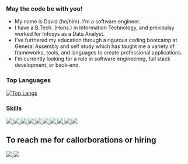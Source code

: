  
### May the code be with you!
 
- My name is David (he/him). I'm a software engineer.
- I have a B.Tech. (Hons.) in Information Technology, and previoulsy worked for Infosys as a Data Analyst.
- I've furthered my education through a rigurous coding bootcamp at General Assembly and self study which has taught me a variety of frameworks, tools, and languages to create professional applications.
- I'm currently looking for a role in software engineering, full stack development, or back-end.
<!--  
### My Github Stats -->

<!-- 
[![David's GitHub stats](https://github-readme-stats.vercel.app/api?username=dwhitegoode&show_icons=true&theme=tokyonight)](https://github.com/anuraghazra/github-readme-stats)  -->
 
### Top Languages
[![Top Langs](https://github-readme-stats.vercel.app/api/top-langs/?username=dwhitegoode&theme=tokyonight)](https://github.com/anuraghazra/github-readme-stats)
 
### Skills
 
<a href="#">
<img src='https://img.shields.io/badge/html5-%23E34F26.svg?style=for-the-badge&logo=html5&logoColor=white'/>
</a>
<a href="#">
<img src='https://img.shields.io/badge/css3-%231572B6.svg?style=for-the-badge&logo=css3&logoColor=white'/>
</a>
<a href="#">
<img src='https://img.shields.io/badge/javascript-%23323330.svg?style=for-the-badge&logo=javascript&logoColor=%23F7DF1E'/>
</a>
<a href="#">
<img src='https://img.shields.io/badge/MongoDB-%234ea94b.svg?style=for-the-badge&logo=mongodb&logoColor=white'/>
</a>
<a href="#">
<img src='https://img.shields.io/badge/node.js-6DA55F?style=for-the-badge&logo=node.js&logoColor=white'/>
</a>
<a href="#">
<img src="https://img.shields.io/badge/Java-CA4245?style=for-the-badge&logo=coffeescript&logoColor=white"/>
</a>
<a href="#">
<img src='https://img.shields.io/badge/react-%2320232a.svg?style=for-the-badge&logo=react&logoColor=%2361DAFB'/>
</a>
<a href="#">
<img src="https://img.shields.io/badge/Jest-323330?style=for-the-badge&logo=Jest&logoColor=white"/>
</a>
<a href="#">
<img src='https://img.shields.io/badge/TypeScript-007ACC?style=for-the-badge&logo=typescript&logoColor=white'/>
</a>
<a href="#">
<img src='https://img.shields.io/badge/git-%23F05033.svg?style=for-the-badge&logo=git&logoColor=white'/>
</a>
 
## To reach me for callorborations or hiring
<a href="mailto: dwhitegoode@gmail.com">
<img src='https://img.shields.io/badge/Gmail-D14836?style=for-the-badge&logo=gmail&logoColor=white'/>
</a>
<a href="https://www.linkedin.com/in/davidwhitegoode/">
<img src='https://img.shields.io/badge/linkedin-%230077B5.svg?style=for-the-badge&logo=linkedin&logoColor=white'/>
</a>
 

